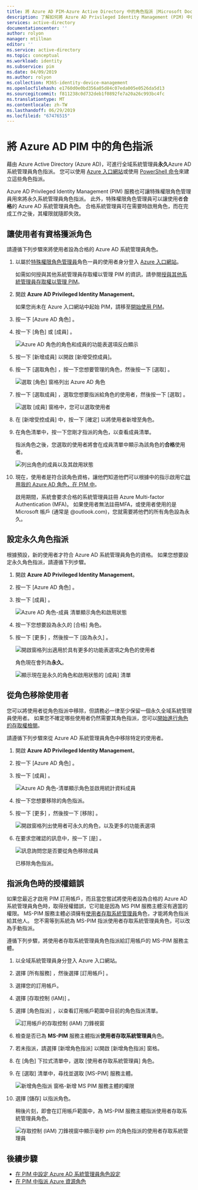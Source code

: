 ```yaml
---
title: 將 Azure AD PIM-Azure Active Directory 中的角色指派 |Microsoft Docs
description: 了解如何將 Azure AD Privileged Identity Management (PIM) 中的 Azure AD 角色指派。
services: active-directory
documentationcenter: ''
author: rolyon
manager: mtillman
editor: ''
ms.service: active-directory
ms.topic: conceptual
ms.workload: identity
ms.subservice: pim
ms.date: 04/09/2019
ms.author: rolyon
ms.collection: M365-identity-device-management
ms.openlocfilehash: e1760d0e0bd356a05d84c07eda005e0526da5d13
ms.sourcegitcommit: f811238c0d732deb1f0892fe7a20a26c993bc4fc
ms.translationtype: MT
ms.contentlocale: zh-TW
ms.lasthandoff: 06/29/2019
ms.locfileid: "67476515"
---
```

# <a name="assign-azure-ad-roles-in-pim"></a>將 Azure AD PIM 中的角色指派

藉由 Azure Active Directory (Azure AD)，可進行全域系統管理員**永久**Azure AD 系統管理員角色指派。 您可以使用 [Azure 入口網站](../users-groups-roles/directory-assign-admin-roles.md)或使用 [PowerShell 命令](/powershell/module/azuread#directory_roles)來建立這些角色指派。

Azure AD Privileged Identity Management (PIM) 服務也可讓特殊權限角色管理員用來將永久系統管理員角色指派。 此外，特殊權限角色管理員可以讓使用者**合格**的 Azure AD 系統管理員角色。 合格系統管理員可在需要時啟用角色，而在完成工作之後，其權限就隨即失效。

## <a name="make-a-user-eligible-for-a-role"></a>讓使用者有資格獲派角色

請遵循下列步驟來將使用者設為合格的 Azure AD 系統管理員角色。

1. 以屬於[特殊權限角色管理員](../users-groups-roles/directory-assign-admin-roles.md#privileged-role-administrator)角色一員的使用者身分登入 [Azure 入口網站](https://portal.azure.com/)。

    如需如何授與其他系統管理員存取權以管理 PIM 的資訊，請參閱[授與其他系統管理員存取權以管理 PIM](pim-how-to-give-access-to-pim.md)。

1. 開啟 **Azure AD Privileged Identity Management**。

    如果您尚未在 Azure 入口網站中起始 PIM，請移至[開始使用 PIM](pim-getting-started.md)。

1. 按一下 [Azure AD 角色]  。

1. 按一下 [角色]  或 [成員]  。

    ![Azure AD 角色的角色和成員的功能表選項反白顯示](./media/pim-how-to-add-role-to-user/pim-directory-roles.png)

1. 按一下 [新增成員]  以開啟 [新增受控成員]。

1. 按一下 [選取角色]  ，按一下您想要管理的角色，然後按一下 [選取]  。

    ![選取 [角色] 窗格列出 Azure AD 角色](./media/pim-how-to-add-role-to-user/pim-select-a-role.png)

1. 按一下 [選取成員]  ，選取您想要指派給角色的使用者，然後按一下 [選取]  。

    ![選取 [成員] 窗格中，您可以選取使用者](./media/pim-how-to-add-role-to-user/pim-select-members.png)

1. 在 [新增受控成員] 中，按一下 [確定]  以將使用者新增至角色。

1. 在角色清單中，按一下您剛才指派的角色，以查看成員清單。

     指派角色之後，您選取的使用者將會在成員清單中顯示為該角色的**合格**使用者。

    ![列出角色的成員以及其啟用狀態](./media/pim-how-to-add-role-to-user/pim-directory-role-eligible.png)

1. 現在，使用者是符合該角色資格，讓他們知道他們可以根據中的指示啟用它[啟用我的 Azure AD 角色，在 PIM 中](pim-how-to-activate-role.md)。

    啟用期間，系統會要求合格的系統管理員註冊 Azure Multi-factor Authentication (MFA)。 如果使用者無法註冊MFA，或使用者使用的是 Microsoft 帳戶 (通常是 @outlook.com)，您就需要將他們的所有角色設為永久。

## <a name="make-a-role-assignment-permanent"></a>設定永久角色指派

根據預設，新的使用者才符合 Azure AD 系統管理員角色的資格。 如果您想要設定永久角色指派，請遵循下列步驟。

1. 開啟 **Azure AD Privileged Identity Management**。

1. 按一下 [Azure AD 角色]  。

1. 按一下 [成員]  。

    ![Azure AD 角色-成員 清單顯示角色和啟用狀態](./media/pim-how-to-add-role-to-user/pim-directory-role-list-members.png)

1. 按一下您想要設為永久的 [合格]  角色。

1. 按一下 [更多]  ，然後按一下 [設為永久]  。

    ![開啟窗格列出適用於具有更多的功能表選項之角色的使用者](./media/pim-how-to-add-role-to-user/pim-make-perm.png)

    角色現在會列為**永久**。

    ![顯示現在是永久的角色和啟用狀態的 [成員] 清單](./media/pim-how-to-add-role-to-user/pim-directory-role-list-members-permanent.png)

## <a name="remove-a-user-from-a-role"></a>從角色移除使用者

您可以將使用者從角色指派中移除，但請務必一律至少保留一個永久全域系統管理員使用者。 如果您不確定哪些使用者仍然需要其角色指派，您可以[開始進行角色的存取權檢閱](pim-how-to-start-security-review.md)。

請遵循下列步驟來從 Azure AD 系統管理員角色中移除特定的使用者。

1. 開啟 **Azure AD Privileged Identity Management**。

1. 按一下 [Azure AD 角色]  。

1. 按一下 [成員]  。

    ![Azure AD 角色-清單顯示角色並啟用統計資料成員](./media/pim-how-to-add-role-to-user/pim-directory-role-list-members.png)

1. 按一下您想要移除的角色指派。

1. 按一下 [更多]  ，然後按一下 [移除]  。

    ![開啟窗格列出使用者可永久的角色，以及更多的功能表選項](./media/pim-how-to-add-role-to-user/pim-remove-role.png)

1. 在要求您確認的訊息中，按一下 [是]  。

    ![訊息詢問您是否要從角色移除成員](./media/pim-how-to-add-role-to-user/pim-remove-role-confirm.png)

    已移除角色指派。

## <a name="authorization-error-when-assigning-roles"></a>指派角色時的授權錯誤

如果您最近才啟用 PIM 訂用帳戶，而且當您嘗試將使用者設為合格的 Azure AD 系統管理員角色時，取得授權錯誤，它可能是因為 MS PIM 服務主體沒有適當的權限。 MS-PIM 服務主體必須擁有[使用者存取系統管理員](../../role-based-access-control/built-in-roles.md#user-access-administrator)角色，才能將角色指派給其他人。 您不需等到系統為 MS-PIM 指派使用者存取系統管理員角色，可以改為手動指派。

遵循下列步驟，將使用者存取系統管理員角色指派給訂用帳戶的 MS-PIM 服務主體。

1. 以全域系統管理員身分登入 Azure 入口網站。

1. 選擇 [所有服務]  ，然後選擇 [訂用帳戶]  。

1. 選擇您的訂用帳戶。

1. 選擇 [存取控制 (IAM)]  。

1. 選擇 [角色指派]  ，以查看訂用帳戶範圍中目前的角色指派清單。

   ![訂用帳戶的存取控制 (IAM) 刀鋒視窗](./media/pim-how-to-add-role-to-user/ms-pim-access-control.png)

1. 檢查是否已為 **MS-PIM** 服務主體指派**使用者存取系統管理員**角色。

1. 若未指派，請選擇 [新增角色指派]  以開啟 [新增角色指派]  窗格。

1. 在 [角色]  下拉式清單中，選取 [使用者存取系統管理員]  角色。

1. 在 [選取]  清單中，尋找並選取 [MS-PIM]  服務主體。

   ![新增角色指派 窗格-新增 MS PIM 服務主體的權限](./media/pim-how-to-add-role-to-user/ms-pim-add-permissions.png)

1. 選擇 [儲存]  以指派角色。

   稍後片刻，即會在訂用帳戶範圍中，為 MS-PIM 服務主體指派使用者存取系統管理員角色。

   ![存取控制 (IAM) 刀鋒視窗中顯示毫秒 pim 的角色指派的使用者存取系統管理員](./media/pim-how-to-add-role-to-user/ms-pim-user-access-administrator.png)


## <a name="next-steps"></a>後續步驟

- [在 PIM 中設定 Azure AD 系統管理員角色設定](pim-how-to-change-default-settings.md)
- [在 PIM 中指派 Azure 資源角色](pim-resource-roles-assign-roles.md)
